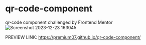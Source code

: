 # qr-code-component
qr-code component challenged by Frontend Mentor
![Screenshot 2023-12-23 163045](https://github.com/Premium07/qr-code-component/assets/88884106/13750aec-5806-4b8a-8c17-09846f968d7b)

PREVIEW LINK: https://premium07.github.io/qr-code-component/
